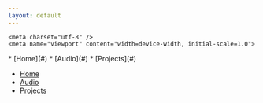 ```yaml
---
layout: default
---
```


<html>
<head>
    <title>Will Jaw</title>

    <meta charset="utf-8" />
    <meta name="viewport" content="width=device-width, initial-scale=1.0">
</head>
<body>
* [Home](#)
* [Audio](#)
* [Projects](#)
    <nav class="mainNav">
        <ul>
            <li><a href="#">Home</a></li>
            <li><a href="#">Audio</a></li>
            <li><a href="#">Projects</a></li>
        </ul>
    </nav>
</body>
</html>
